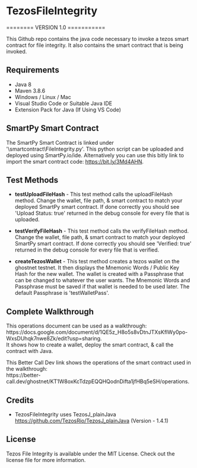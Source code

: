 # TezosFileIntegrity

======== VERSION 1.0 ===========

This Github repo contains the java code necessary to invoke a tezos smart contract for file integrity. It also contains the smart contract that is being invoked.

## Requirements

- Java 8
- Maven 3.8.6
- Windows / Linux / Mac
- Visual Studio Code or Suitable Java IDE
- Extension Pack for Java (If Using VS Code)

## SmartPy Smart Contract

The SmartPy Smart Contract is linked under '\smartcontract\FileIntegrity.py'. This python script can be uploaded and deployed using SmartPy.io/ide. Alternatively you can use this bitly link to import the smart contract code: https://bit.ly/3Md4AHN.

## Test Methods

- **testUploadFileHash** - 
This test method calls the uploadFileHash method. Change the wallet, file path, & smart contract to match your deployed SmartPy smart contract. If done correctly you should see 'Upload Status: true' returned in the debug console for every file that is uploaded.  

- **testVerifyFileHash** - 
This test method calls the verifyFileHash method. Change the wallet, file path, & smart contract to match your deployed SmartPy smart contract. If done correctly you should see 'Verified: true' returned in the debug console for every file that is verified.  

- **createTezosWallet** - 
This test method creates a tezos wallet on the ghostnet testnet. It then displays the Mnemonic Words / Public Key Hash for the new wallet. The wallet is created with a Passphrase that can be changed to whatever the user wants. The Mnemonic Words and Passphrase must be saved if that wallet is needed to be used later. The default Passphrase is 'testWalletPass'.

## Complete Walkthrough

<p>This operations document can be used as a walkthrough: https://docs.google.com/document/d/1QE5z_H8o5s8vDtnJTXsKfIWy0po-WxsDUhqk7nwe8Zk/edit?usp=sharing.<br>
It shows how to create a wallet, deploy the smart contract, & call the contract with Java.</p> 
<p>This Better Call Dev link shows the operations of the smart contract used in the walkthrough: <br>https://better-call.dev/ghostnet/KT1W8oxKcTdzpEQQHQodnDifta1jfHBq5eSH/operations. </p>

## Credits

- TezosFileIntegrity uses TezosJ_plainJava https://github.com/TezosRio/TezosJ_plainJava (Version - 1.4.1)

## License

Tezos File Integrity is available under the MIT License. Check out the license file for more information.